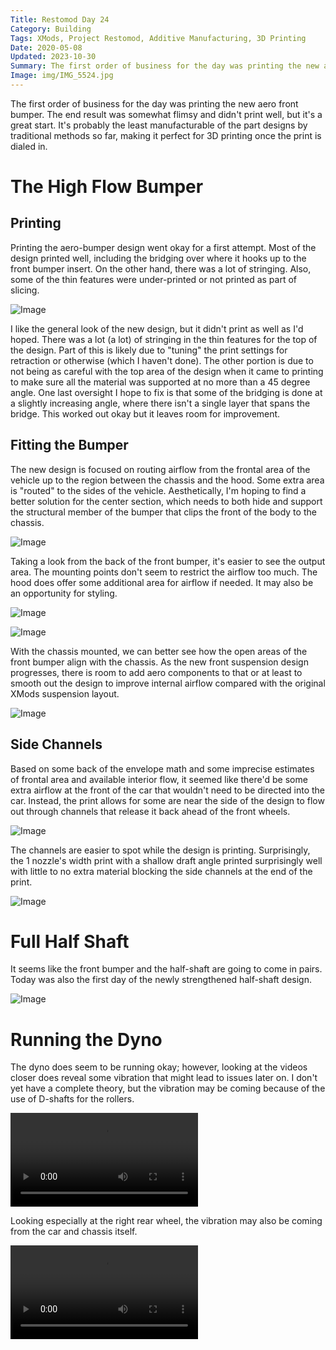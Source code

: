 ```yaml
---
Title: Restomod Day 24
Category: Building
Tags: XMods, Project Restomod, Additive Manufacturing, 3D Printing
Date: 2020-05-08
Updated: 2023-10-30
Summary: The first order of business for the day was printing the new aero front bumper. The end result was somewhat flimsy and didn't print well, but it's a great start. It's probably the least manufacturable of the part designs by traditional methods so far, making it perfect for 3D printing once the print is dialed in.
Image: img/IMG_5524.jpg
---
```


The first order of business for the day was printing the new aero front bumper.
The end result was somewhat flimsy and didn't print well, but it's a great
start. It's probably the least manufacturable of the part designs by traditional
methods so far, making it perfect for 3D printing once the print is dialed in.

# The High Flow Bumper

## Printing

Printing the aero-bumper design went okay for a first attempt. Most of the
design printed well, including the bridging over where it hooks up to the front
bumper insert. On the other hand, there was a lot of stringing. Also, some of
the thin features were under-printed or not printed as part of slicing.

![Image]({attach}/img/IMG_5520.jpg)

I like the general look of the new design, but it didn't print as well as I'd
hoped. There was a lot (a lot) of stringing in the thin features for the top of
the design. Part of this is likely due to "tuning" the print settings for
retraction or otherwise (which I haven't done). The other portion is due to not
being as careful with the top area of the design when it came to printing to
make sure all the material was supported at no more than a 45 degree angle. One
last oversight I hope to fix is that some of the bridging is done at a slightly
increasing angle, where there isn't a single layer that spans the bridge.
This worked out okay but it leaves room for improvement.

## Fitting the Bumper

The new design is focused on routing airflow from the frontal area of the
vehicle up to the region between the chassis and the hood. Some extra area is
"routed" to the sides of the vehicle. Aesthetically, I'm hoping to find a better
solution for the center section, which needs to both hide and support the
structural member of the bumper that clips the front of the body to the chassis.

![Image]({attach}/img/IMG_5524.jpg)

Taking a look from the back of the front bumper, it's easier to see the output
area. The mounting points don't seem to restrict the airflow too much. The
hood does offer some additional area for airflow if needed. It may also be an
opportunity for styling.

![Image]({attach}/img/IMG_5527.jpg)

![Image]({attach}/img/IMG_5529.jpg)

With the chassis mounted, we can better see how the open areas of the front
bumper align with the chassis. As the new front suspension design progresses,
there is room to add aero components to that or at least to smooth out the
design to improve internal airflow compared with the original XMods suspension
layout.

![Image]({attach}/img/IMG_5528.jpg)

## Side Channels

Based on some back of the envelope math and some imprecise estimates of
frontal area and available interior flow, it seemed like there'd be some extra
airflow at the front of the car that wouldn't need to be directed into the car.
Instead, the print allows for some are near the side of the design to flow out
through channels that release it back ahead of the front wheels.

![Image]({attach}/img/IMG_5531.jpg)

The channels are easier to spot while the design is printing. Surprisingly, the
1 nozzle's width print with a shallow draft angle printed surprisingly well with
little to no extra material blocking the side channels at the end of the print.

![Image]({attach}/img/IMG_5516.jpg)

# Full Half Shaft

It seems like the front bumper and the half-shaft are going to come in pairs.
Today was also the first day of the newly strengthened half-shaft design.

![Image]({attach}/img/IMG_5532.jpg)

# Running the Dyno

The dyno does seem to be running okay; however, looking at the videos closer
does reveal some vibration that might lead to issues later on. I don't yet have
a complete theory, but the vibration may be coming because of the use of 
D-shafts for the rollers.

<div class="widevideo">
  <video controls>
  <source src="{attach}/img/VID_5510.m4v" type="video/mp4">
  Your browser may not support HTML5 Video
  </video>
</div>

Looking especially at the right rear wheel, the vibration may also be coming
from the car and chassis itself.

<div class="widevideo">
  <video controls>
  <source src="{attach}/img/VID_5513.m4v" type="video/mp4">
  Your browser may not support HTML5 Video
  </video>
</div>
